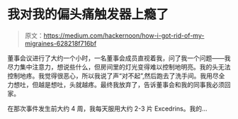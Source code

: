 # 我对我的偏头痛触发器上瘾了

> 原文：<https://medium.com/hackernoon/how-i-got-rid-of-my-migraines-628218f716bf>

董事会议进行了大约一个小时，一名董事会成员直视着我，问了我一个问题——我尽力集中注意力，想说些什么，但房间里的灯光变得难以控制地明亮。我的头无法控制地疼。我觉得很恶心，所以我说了声“对不起”,然后跑去了洗手间。我用尽全力想吐，但越是想吐，头就越疼。最终我放弃了，告诉董事会和我的同事我必须回家。

在那次事件发生前大约 4 周，我每天服用大约 2-3 片 Excedrins。我的…